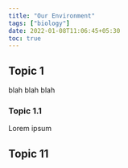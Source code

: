 ```yaml
---
title: "Our Environment"
tags: ["biology"]
date: 2022-01-08T11:06:45+05:30
toc: true
---
```


## Topic 1  

blah blah blah  
  
  ### Topic 1.1  
  Lorem ipsum

## Topic 11